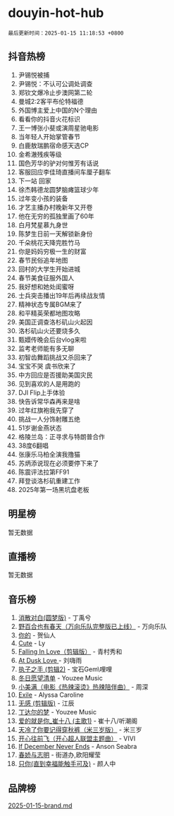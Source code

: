 # douyin-hot-hub

`最后更新时间：2025-01-15 11:18:53 +0800`

## 抖音热榜

1. 尹锡悦被捕
1. 尹锡悦：不认可公调处调查
1. 郑钦文爆冷止步澳网第二轮
1. 曼城2:2客平布伦特福德
1. 外国博主爱上中国的N个理由
1. 看看你的抖音火花标识
1. 王一博张小斐或演周星驰电影
1. 当年轻人开始掌管春节
1. 白鹿敖瑞鹏宿命感天选CP
1. 金希澈残疾等级
1. 国色芳华的驴对何惟芳有话说
1. 客服回应李佳琦直播间车厘子翻车
1. 下一站 回家
1. 徐杰韩德龙圆梦脑瘫篮球少年
1. 过年变小孩的装备
1. 才艺主播办村晚新年又开卷
1. 他在无穷的孤独里画了60年
1. 白月梵星慕九身世
1. 陈梦生日前一天解锁新身份
1. 千朵桃花天降完胜竹马
1. 你是妈妈穷极一生的财富
1. 春节民俗追年地图
1. 回村的大学生开始进城
1. 春节美食征服外国人
1. 我好想和她处闺蜜呀
1. 士兵突击播出19年后再续战友情
1. 精神状态专属BGM来了
1. 和平精英荣都地图攻略
1. 美国正调查洛杉矶山火起因
1. 洛杉矶山火还要烧多久
1. 甄嬛传晚会后台vlog来啦
1. 监考老师能有多无聊
1. 初智齿舞蹈挑战又杀回来了
1. 宝宝不哭 虞书欣来了
1. 中方回应是否援助美国灾民
1. 见到喜欢的人是用跑的
1. DJI Flip上手体验
1. 快告诉常华森再来是啥
1. 过年红旗袍我先穿了
1. 挑战一人分饰射雕五绝
1. 51岁谢金燕状态
1. 格陵兰岛：正寻求与特朗普合作
1. 38度6翻唱
1. 张康乐马柏全演我撸猫
1. 苏炳添说现在必须要停下来了
1. 陈震评法拉第FF91
1. 拜登谈洛杉矶重建工作
1. 2025年第一场黑坑盘老板

## 明星榜

暂无数据

## 直播榜

暂无数据

## 音乐榜

1. [消散对白(圆梦版)](https://sf3-cdn-tos.douyinstatic.com/obj/tos-cn-ve-2774/og4jB5I5IizzoZVAAAzWgBMAsMDWoArfwBOiFs) - 丁禹兮
1. [野百合也有春天（万向乐队完整版已上线）](https://sf5-hl-cdn-tos.douyinstatic.com/obj/tos-cn-ve-2774/oMnUxhRAMiAGBqDtIPBQ7ACYQZFlJCftcgeDJE) - 万向乐队
1. [你的](https://sf5-hl-cdn-tos.douyinstatic.com/obj/tos-cn-ve-2774/oYuIeKf42jB7sEV6B2upMdpYAgfrQWj0FeRegh) - 贺仙人
1. [Cute](https://sf5-hl-cdn-tos.douyinstatic.com/obj/tos-cn-ve-2774/o4IbIzHWKAAB4wsS5qMBRiiAlEBGTpQRNfFvuo) - Ly
1. [Falling In Love（剪辑版）](https://sf5-hl-cdn-tos.douyinstatic.com/obj/tos-cn-ve-2774/o8ajpA8zzgBPahbBIO8AcKGBLJezFCRd1wfP9f) - 青村秀和
1. [ At Dusk  Love ](https://sf5-hl-cdn-tos.douyinstatic.com/obj/tos-cn-ve-2774/o8CrpCf5CaYgI4ZrtQgMQAFEfuGqNnRSDQAPBc) - 刘嗨雨
1. [执子之手 (剪辑2)](https://sf5-hl-cdn-tos.douyinstatic.com/obj/tos-cn-ve-2774/oUoZLQjCc31XzqsBnBQUNgeKtYPBcgbFDwtfcu) - 宝石Gem\哩哩
1. [冬日愿望清单](https://sf5-hl-cdn-tos.douyinstatic.com/obj/tos-cn-ve-2774/oIIgUOeamCFCVAzxN6MFRLIBlLGpUqQxeeHrLE) - Youzee Music
1. [小美满（电影《热辣滚烫》热辣陪伴曲）](https://sf5-hl-cdn-tos.douyinstatic.com/obj/tos-cn-ve-2774/o0GAn2lSgfZIDUgtevCGDQYnFg4CwnrBaxbTZL) - 周深
1. [Exile](https://sf5-hl-cdn-tos.douyinstatic.com/obj/tos-cn-ve-2774/oYj4gAQTknKE3WW0Je8KGmQ7z1cA4FefwtbufD) - Alyssa Caroline
1. [无感 (剪辑版)](https://sf5-hl-cdn-tos.douyinstatic.com/obj/tos-cn-ve-2774/o0eIsUzJBDlQaQFC5OFlgbMEZC1TFYBftOBn6p) - 江辰
1. [丁达尔的梦](https://sf5-hl-cdn-tos.douyinstatic.com/obj/tos-cn-ve-2774/oMU3WirUZBVQkAC9ccG5P2IQirziZM2RTInUY) - Youzee Music
1. [爱的就是你_崔十八 (主歌1)](https://sf5-hl-cdn-tos.douyinstatic.com/obj/tos-cn-ve-2774/oI5BO5DhFZ6UTcNCnZaOCBLtZ7WIMQGfgnXf5E) - 崔十八/听潮阁
1. [天冷了你要记得穿秋裤（米三岁版）](https://sf5-hl-cdn-tos.douyinstatic.com/obj/tos-cn-ve-2774/oQlIwVIDWiZ6BQilAorS7MA0AgCkQDvcZAdm1) - 米三岁
1. [开心往前飞（开心超人联盟主题曲）](https://sf6-cdn-tos.douyinstatic.com/obj/tos-cn-ve-2774/9d8fb7c82cf1421fb93a9fe925275e0a) - VIVI
1. [If December Never Ends](https://sf5-hl-cdn-tos.douyinstatic.com/obj/tos-cn-ve-2774/oY1IQMoTgCFIBg8RZifyqlBBt1UFgitTYmxeOS) - Anson Seabra
1. [春娇与志明](https://sf5-hl-cdn-tos.douyinstatic.com/obj/tos-cn-ve-2774/e530d8fceb7044b39707d7f9ff54add1) - 街道办,欧阳耀莹
1. [只你(直到幸福能触手可及)](https://sf5-hl-cdn-tos.douyinstatic.com/obj/tos-cn-ve-2774/o0lBkRDzFTeaVSUz3ZZSCBVtZ5DIMQGfgmEAuE) - 颜人中

## 品牌榜

[2025-01-15-brand.md](2025-01-15-brand.md)
